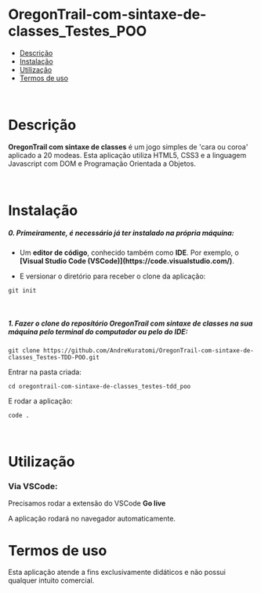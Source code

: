 # OregonTrail-com-sintaxe-de-classes_Testes_POO

- [Descrição](#descrição)
- [Instalação](#instalação)
- [Utilização](#utilização)
- [Termos de uso](#termos-de-uso)

<br>

# Descrição

<p><strong>OregonTrail com sintaxe de classes</strong> é um jogo simples de 'cara ou coroa' aplicado a 20 modeas. Esta aplicação utiliza HTML5, CSS3 e a linguagem Javascript com DOM e Programação Orientada a Objetos.</p>
<br>

# Instalação

<h5>0. Primeiramente, é necessário já ter instalado na própria máquina:</h5>

- <p> Um <b>editor de código</b>, conhecido também como <b>IDE</b>. Por exemplo, o <b>[Visual Studio Code (VSCode)](https://code.visualstudio.com/)</b>.</p>

- <p> E versionar o diretório para receber o clone da aplicação:</p>

```
git init
```

<br>
<h5>1. Fazer o clone do reposítório <strong>OregonTrail com sintaxe de classes</strong> na sua máquina pelo terminal do computador ou pelo do IDE:</h5>

```
git clone https://github.com/AndreKuratomi/OregonTrail-com-sintaxe-de-classes_Testes-TDD-POO.git
```

<p>Entrar na pasta criada:</p>

```
cd oregontrail-com-sintaxe-de-classes_testes-tdd_poo
```

<p>E rodar a aplicação:</p>

```
code .
```

<br>


# Utilização


<h3>Via VSCode:</h3>

<p>Precisamos rodar a extensão do VSCode <b>Go live</b></p>

<p>A aplicação rodará no navegador automaticamente.</p>


# Termos de uso

<p>Esta aplicação atende a fins exclusivamente didáticos e não possui qualquer intuito comercial.</p>
